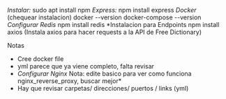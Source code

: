 *Instalar:*
sudo apt install npm
*Express:*
npm install express
*Docker* (chequear instalacion)
docker --version
docker-compose --version
*Configurar Redis*
npm install redis
*Instalacion para  Endpoints
npm install axios (Instala axios para hacer requests a la API de Free Dictionary)

Notas 
- Cree docker file
- yml parece que ya viene completo, falta revisar
- *Configurar Nginx* Nota: edite basico para ver como funciona nginx_reverse_proxy, buscar mejor*
- Hay que revisar carpetas/ direcciones/ puertos / links (yml)
